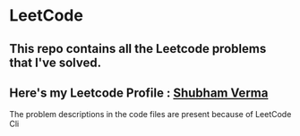 # LeetCode

## This repo contains all the Leetcode problems that I've solved.

## Here's my Leetcode Profile : [Shubham Verma](https://leetcode.com/shubhamverma18/)

The problem descriptions in the code files are present because of LeetCode Cli
